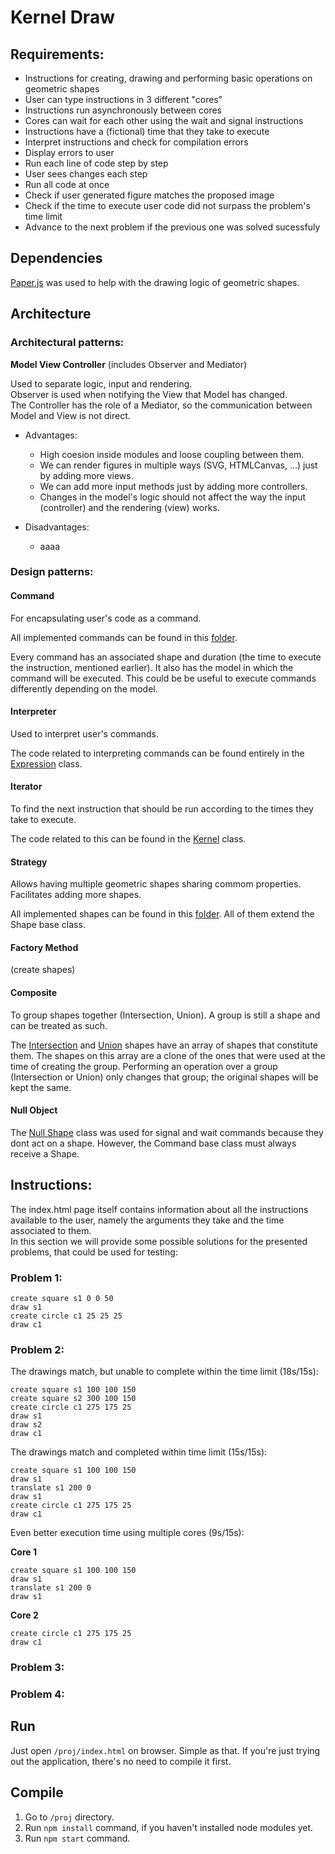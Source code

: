 # Kernel Draw

## Requirements:
- Instructions for creating, drawing and performing basic operations on geometric shapes
- User can type instructions in 3 different "cores"
- Instructions run asynchronously between cores
- Cores can wait for each other using the wait and signal instructions
- Instructions have a (fictional) time that they take to execute
- Interpret instructions and check for compilation errors
- Display errors to user
- Run each line of code step by step
- User sees changes each step
- Run all code at once
- Check if user generated figure matches the proposed image
- Check if the time to execute user code did not surpass the problem's time limit
- Advance to the next problem if the previous one was solved sucessfuly

## Dependencies

[Paper.js](http://paperjs.org/) was used to help with the drawing logic of geometric shapes.

## Architecture

### Architectural patterns:

<b>Model View Controller</b> (includes Observer and Mediator)

Used to separate logic, input and rendering.<br>
Observer is used when notifying the View that Model has changed.<br>
The Controller has the role of a Mediator, so the communication between Model and View is not direct.<br>

- Advantages:
    - High coesion inside modules and loose coupling between them.
    - We can render figures in multiple ways (SVG, HTMLCanvas, ...) just by adding more views.
    - We can add more input methods just by adding more controllers.
    - Changes in the model's logic should not affect the way the input (controller) and the rendering (view) works.

- Disadvantages:
    - aaaa

### Design patterns:

#### Command
For encapsulating user's code as a command.

All implemented commands can be found in this [folder](proj/src/model/commands).

Every command has an associated shape and duration (the time to execute the instruction, mentioned earlier). It also has the model in which the command will be executed. This could be be useful to execute commands differently depending on the model.

#### Interpreter
Used to interpret user's commands.

The code related to interpreting commands can be found entirely in the [Expression](proj/src/model/interpreter/Expression.ts) class.

#### Iterator
To find the next instruction that should be run according to the times they take to execute.

The code related to this can be found in the [Kernel](proj/src/model/Kernel.ts) class.

#### Strategy
Allows having multiple geometric shapes sharing commom properties. Facilitates adding more shapes.

All implemented shapes can be found in this [folder](proj/src/model/shapes). All of them extend the Shape base class.

#### Factory Method
(create shapes)

#### Composite
To group shapes together (Intersection, Union). A group is still a shape and can be treated as such.

The [Intersection](proj/src/model/shapes/Intersection.ts) and [Union](proj/src/model/shapes/Union.ts) shapes have an array of shapes that constitute them. The shapes on this array are a clone of the ones that were used at the time of creating the group. Performing an operation over a group (Intersection or Union) only changes that group; the original shapes will be kept the same.

#### Null Object
The [Null Shape](proj/src/model/shapes/NullShape.ts) class was used for signal and wait commands because they dont act on a shape. However, the Command base class must always receive a Shape.

## Instructions:

The index.html page itself contains information about all the instructions available to the user, namely the arguments they take and the time associated to them.<br>
In this section we will provide some possible solutions for the presented problems, that could be used for testing:

### Problem 1:
```
create square s1 0 0 50
draw s1
create circle c1 25 25 25
draw c1
```

### Problem 2:

The drawings match, but unable to complete within the time limit (18s/15s):
```
create square s1 100 100 150
create square s2 300 100 150
create circle c1 275 175 25
draw s1
draw s2
draw c1
```

The drawings match and completed within time limit (15s/15s):
```
create square s1 100 100 150
draw s1
translate s1 200 0
draw s1
create circle c1 275 175 25
draw c1
```

Even better execution time using multiple cores (9s/15s):

<b>Core 1</b>
```
create square s1 100 100 150
draw s1
translate s1 200 0
draw s1
```
<b>Core 2</b>
```
create circle c1 275 175 25
draw c1
```

### Problem 3:

### Problem 4:

## Run
Just open `/proj/index.html` on browser. Simple as that. If you're just trying out the application, there's no need to compile it first.

## Compile
1. Go to `/proj` directory.
2. Run `npm install` command, if you haven't installed node modules yet.
3. Run `npm start` command.

